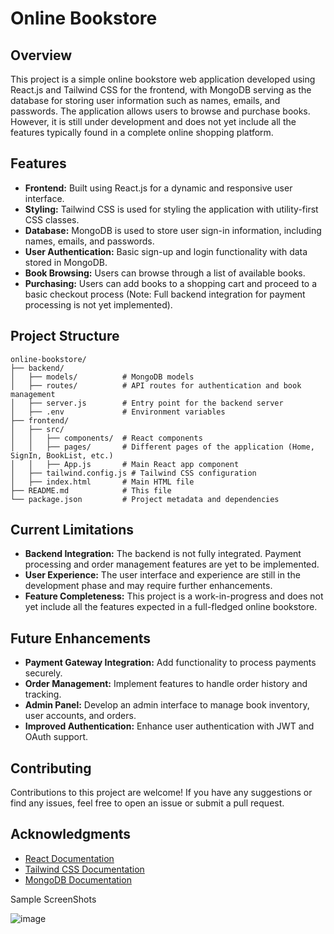 



# Online Bookstore

## Overview

This project is a simple online bookstore web application developed using React.js and Tailwind CSS for the frontend, with MongoDB serving as the database for storing user information such as names, emails, and passwords. The application allows users to browse and purchase books. However, it is still under development and does not yet include all the features typically found in a complete online shopping platform.

## Features

- **Frontend:** Built using React.js for a dynamic and responsive user interface.
- **Styling:** Tailwind CSS is used for styling the application with utility-first CSS classes.
- **Database:** MongoDB is used to store user sign-in information, including names, emails, and passwords.
- **User Authentication:** Basic sign-up and login functionality with data stored in MongoDB.
- **Book Browsing:** Users can browse through a list of available books.
- **Purchasing:** Users can add books to a shopping cart and proceed to a basic checkout process (Note: Full backend integration for payment processing is not yet implemented).

## Project Structure

```
online-bookstore/
├── backend/
│   ├── models/          # MongoDB models
│   ├── routes/          # API routes for authentication and book management
│   ├── server.js        # Entry point for the backend server
│   ├── .env             # Environment variables
├── frontend/
│   ├── src/
│   │   ├── components/  # React components
│   │   ├── pages/       # Different pages of the application (Home, SignIn, BookList, etc.)
│   │   ├── App.js       # Main React app component
│   ├── tailwind.config.js # Tailwind CSS configuration
│   ├── index.html       # Main HTML file
├── README.md            # This file
└── package.json         # Project metadata and dependencies
```

## Current Limitations

- **Backend Integration:** The backend is not fully integrated. Payment processing and order management features are yet to be implemented.
- **User Experience:** The user interface and experience are still in the development phase and may require further enhancements.
- **Feature Completeness:** This project is a work-in-progress and does not yet include all the features expected in a full-fledged online bookstore.

## Future Enhancements

- **Payment Gateway Integration:** Add functionality to process payments securely.
- **Order Management:** Implement features to handle order history and tracking.
- **Admin Panel:** Develop an admin interface to manage book inventory, user accounts, and orders.
- **Improved Authentication:** Enhance user authentication with JWT and OAuth support.

## Contributing

Contributions to this project are welcome! If you have any suggestions or find any issues, feel free to open an issue or submit a pull request.


## Acknowledgments

- [React Documentation](https://reactjs.org/docs/getting-started.html)
- [Tailwind CSS Documentation](https://tailwindcss.com/docs)
- [MongoDB Documentation](https://docs.mongodb.com/)


Sample ScreenShots


![image](https://github.com/user-attachments/assets/d160d7f9-1796-4fb1-85b1-a06ec7ef2f96)


